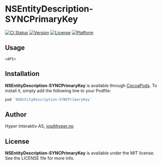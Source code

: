 # NSEntityDescription-SYNCPrimaryKey

[![CI Status](http://img.shields.io/travis/hyperoslo/NSEntityDescription-SYNCPrimaryKey.svg?style=flat)](https://travis-ci.org/hyperoslo/NSEntityDescription-SYNCPrimaryKey)
[![Version](https://img.shields.io/cocoapods/v/NSEntityDescription-SYNCPrimaryKey.svg?style=flat)](http://cocoadocs.org/docsets/NSEntityDescription-SYNCPrimaryKey)
[![License](https://img.shields.io/cocoapods/l/NSEntityDescription-SYNCPrimaryKey.svg?style=flat)](http://cocoadocs.org/docsets/NSEntityDescription-SYNCPrimaryKey)
[![Platform](https://img.shields.io/cocoapods/p/NSEntityDescription-SYNCPrimaryKey.svg?style=flat)](http://cocoadocs.org/docsets/NSEntityDescription-SYNCPrimaryKey)

## Usage

```objc
<API>
```

## Installation

**NSEntityDescription-SYNCPrimaryKey** is available through [CocoaPods](http://cocoapods.org). To install
it, simply add the following line to your Podfile:

```ruby
pod 'NSEntityDescription-SYNCPrimaryKey'
```

## Author

Hyper Interaktiv AS, ios@hyper.no

## License

**NSEntityDescription-SYNCPrimaryKey** is available under the MIT license. See the LICENSE file for more info.
